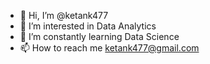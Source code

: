 - 👋 Hi, I’m @ketank477
- 👀 I’m interested in Data Analytics
- 🌱 I’m constantly learning Data Science
- 📫 How to reach me ketank477@gmail.com

<!---
ketank477/ketank477 is a ✨ special ✨ repository because its `README.md` (this file) appears on your GitHub profile.
You can click the Preview link to take a look at your changes.
--->

